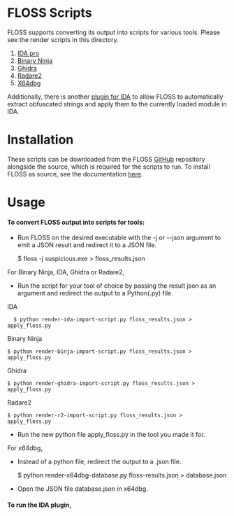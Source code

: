 # FLOSS Scripts
FLOSS supports converting its output into scripts for various tools. Please see the render scripts in this directory.
1. [IDA pro](render-ida-import-script.py)
2. [Binary Ninja](render-binja-import-script.py)
3. [Ghidra](render-ghidra-import-script.py)
4. [Radare2](render-r2-import-script.py)
5. [X64dbg](render-x64dbg-database.py)
  
Additionally, there is another [plugin for IDA](idaplugin.py) to allow FLOSS to automatically
extract obfuscated strings and apply them to the currently loaded module in IDA.

# Installation
These scripts can be downloaded from the FLOSS [GitHub](https://github.com/mandiant/flare-floss) repository
alongside the source, which is required for the scripts to run.
To install FLOSS as source, see the documentation [here](../doc/installation.md).


# Usage
#### To convert FLOSS output into scripts for tools:

- Run FLOSS on the desired executable with the -j or --json argument to emit a JSON result
and redirect it to a JSON file.


    $ floss -j suspicious.exe > floss_results.json

For Binary Ninja, IDA, Ghidra or Radare2,
- Run the script for your tool of choice by passing the result json as an argument and
redirect the output to a Python(.py) file.

IDA

      $ python render-ida-import-script.py floss_results.json > apply_floss.py

Binary Ninja

    $ python render-binja-import-script.py floss_results.json > apply_floss.py

Ghidra

    $ python render-ghidra-import-script.py floss_results.json > apply_floss.py

Radare2

    $ python render-r2-import-script.py floss_results.json > apply_floss.py

- Run the new python file apply_floss.py in the tool you made it for.

For x64dbg,
- Instead of a python file, redirect the output to a .json file.


    $ python render-x64dbg-database.py floss-results.json > database.json

- Open the JSON file database.json in x64dbg.

#### To run the IDA plugin,
